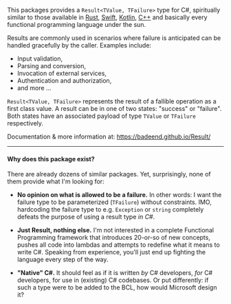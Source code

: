 This packages provides a `Result<TValue, TFailure>` type for C#, spiritually similar to those available in [Rust](https://doc.rust-lang.org/std/result/enum.Result.html), [Swift](https://developer.apple.com/documentation/swift/result), [Kotlin](https://kotlinlang.org/api/latest/jvm/stdlib/kotlin/-result/), [C++](https://en.cppreference.com/w/cpp/utility/expected) and basically every functional programming language under the sun.

Results are commonly used in scenarios where failure is anticipated can be handled gracefully by the caller. Examples include:
- Input validation,
- Parsing and conversion,
- Invocation of external services,
- Authentication and authorization,
- and more ...

`Result<TValue, TFailure>` represents the result of a fallible operation as a first class value. A result can be in one of two states: "success" or "failure". Both states have an associated payload of type `TValue` or `TFailure` respectively.

Documentation & more information at: https://badeend.github.io/Result/

---

#### Why does this package exist?

There are already dozens of similar packages. Yet, surprisingly, none of them provide what I'm looking for:

- **No opinion on what is allowed to be a failure.** In other words: I want the failure type to be parameterized (`TFailure`) without constraints. IMO, hardcoding the failure type to e.g. `Exception` or `string` completely defeats the purpose of using a result type _in C#_.

- **Just Result, nothing else.** I'm not interested in a complete Functional Programming framework that introduces 20-or-so of new concepts, pushes all code into lambdas and attempts to redefine what it means to write C#. Speaking from experience, you'll just end up fighting the language every step of the way.

- **"Native" C#.** It should feel as if it is written _by_ C# developers, _for_ C# developers, for use in (existing) C# codebases. Or put differently: if such a type were to be added to the BCL, how would Microsoft design it?
